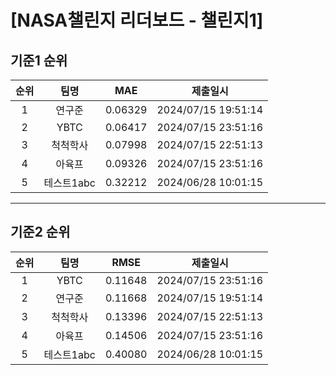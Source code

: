 # [NASA챌린지 리더보드 - 챌린지1]
## 기준1 순위
| 순위 | 팀명 | MAE | 제출일시 |
|:----:|:----:|:-----:|:----:|
| 1 | 연구준 | 0.06329 | 2024/07/15 19:51:14 |
| 2 | YBTC | 0.06417 | 2024/07/15 23:51:16 |
| 3 | 척척학사 | 0.07998 | 2024/07/15 22:51:13 |
| 4 | 아육프 | 0.09326 | 2024/07/15 23:51:16 |
| 5 | 테스트1abc | 0.32212 | 2024/06/28 10:01:15 |
___
## 기준2 순위
| 순위 | 팀명 | RMSE | 제출일시 |
|:----:|:----:|:-----:|:----:|
| 1 | YBTC | 0.11648 | 2024/07/15 23:51:16 |
| 2 | 연구준 | 0.11668 | 2024/07/15 19:51:14 |
| 3 | 척척학사 | 0.13396 | 2024/07/15 22:51:13 |
| 4 | 아육프 | 0.14506 | 2024/07/15 23:51:16 |
| 5 | 테스트1abc | 0.40080 | 2024/06/28 10:01:15 |
